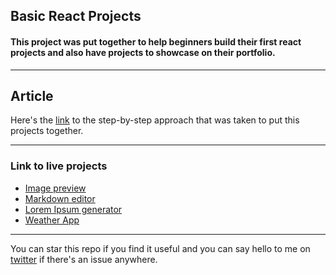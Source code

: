 ## Basic React Projects

#### This project was put together to help beginners build their first react projects and also have projects to showcase on their portfolio.

---

## Article

Here's the [link](https://www.works-hub.com/learn/basic-projects-using-react-hooks-f68a7) to the step-by-step approach that was taken to put this projects together.

---

### Link to live projects

- [Image preview](https://image-preview.netlify.app)
- [Markdown editor](https://mark-down-editor.netlify.app)
- [Lorem Ipsum generator](https://lorem-ipsum-text-generator.netlify.app/)
- [Weather App](https://weather-forecasts-project.netlify.app)

---

You can star this repo if you find it useful and you can say hello to me on [twitter](https://twitter.com/that_yhemmygirl) if there's an issue anywhere.

